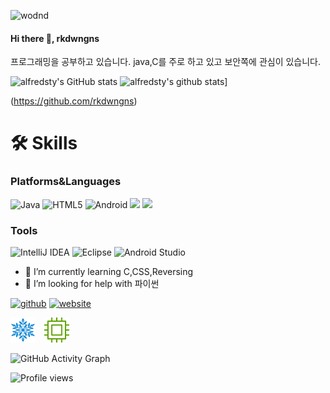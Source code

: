 
![wodnd](https://user-images.githubusercontent.com/93520535/171643048-a8c0dbb1-d27d-47ba-a0bc-286a577bb39a.jpg)

#### Hi there 👋, rkdwngns
프로그래밍을 공부하고 있습니다. java,C를 주로 하고 있고 보안쪽에 관심이 있습니다.

![alfredsty's GitHub stats](https://github-readme-stats.vercel.app/api?username=rkdwngns&show_icons=true&theme=radical)
![alfredsty's github stats](https://github-readme-stats.vercel.app/api/top-langs/?username=rkdwngns&show_icons=true&hide_border=true&title_color=004386&icon_color=004386&layout=compact)]

(https://github.com/rkdwngns)

# 🛠 Skills
### Platforms&Languages
![Java](https://img.shields.io/badge/Java-FF160B.svg?&style=for-the-badge&logo=Java&logocolor=white)
![HTML5](https://img.shields.io/badge/HTML5-007396.svg?&style=for-the-badge&logo=HTML5&logocolor=white)
![Android](https://img.shields.io/badge/Android-008000.svg?&style=for-the-badge&logo=Android&logocolor=white)
<img src="https://img.shields.io/badge/C-{#848484}?style={plastic}&logo={C}&logoColor={A8B9CC}"/>
<img src="https://img.shields.io/badge/Reversing-{#848484}?style={plastic}&logo={Reversing}&logoColor={A8B9CC}"/>

### Tools
![IntelliJ IDEA](https://img.shields.io/badge/IntelliJ%20IDEA-000000.svg?&style=for-the-badge&logo=IntelliJ%20IDEA&logocolor=white)
![Eclipse](https://img.shields.io/badge/Eclipse-2C2255.svg?&style=for-the-badge&logo=Eclipse&logocolor=white)
![Android Studio](https://img.shields.io/badge/Android%20Studio-008000.svg?&style=for-the-badge&logo=Android%20Studio&logocolor=white)

- 🌱 I’m currently learning C,CSS,Reversing
- 🤔 I’m looking for help with 파이썬 


[<img src='https://cdn.jsdelivr.net/npm/simple-icons@3.0.1/icons/github.svg' alt='github' height='40'>](https://github.com/rkdwngns)  [<img src='https://cdn.jsdelivr.net/npm/simple-icons@3.0.1/icons/icloud.svg' alt='website' height='40'>](https://blog.naver.com/kgus7420)  

<a href='https://archiveprogram.github.com/'><img src='https://raw.githubusercontent.com/acervenky/animated-github-badges/master/assets/acbadge.gif' width='40' height='40'></a> <a href='https://docs.github.com/en/developers'><img src='https://raw.githubusercontent.com/acervenky/animated-github-badges/master/assets/devbadge.gif' width='40' height='40'></a> 

![GitHub Activity Graph](https://activity-graph.herokuapp.com/graph?username=rkdwngns)  

![Profile views](https://gpvc.arturio.dev/rkdwngns)  
